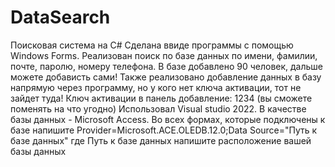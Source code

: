 # DataSearch
Поисковая система на С#
Сделана ввиде программы с помощью Windows Forms. Реализован поиск по базе данных по имени, фамилии, почте, паролю, номеру телефона.
В базе добавлено 90 человек, дальше можете добависть сами! 
Также реализовано добавление данных в базу напрямую через программу, но у кого нет ключа активации, тот не зайдет туда!
Ключ активации в панель добавление: 1234 (вы сможете поменять на что угодно)
Использовал Visual studio 2022. В качестве базы данных - Microsoft Access. Во всех формах, которые подключены к базе напишите Provider=Microsoft.ACE.OLEDB.12.0;Data Source="Путь к базе данных" где Путь к базе данных напишите расположение вашей базы данных
